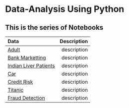 # Data-Analysis Using Python

## This is the series of Notebooks

| Data | Description|
|:-----|----------:|
| [Adult](www.google.com)|description|
|[Bank Marketting](www.google.com)|description|
|[Indian Liver Patients](www.google.com)|description|
|[Car](www.google.com)|description|
|[Credit Risk ](www.google.com)|description
|[Titanic](www.google.com)|description|
|[Fraud Detection](www.google.com)|description|